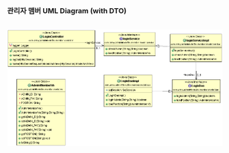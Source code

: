 <h3>관리자 맴버 UML Diagram (with DTO)</h3><br>
<img src="image\adminMemberUML.gif" alt="adminMemberUML" />
